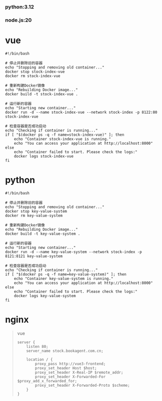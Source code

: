 ### python:3.12
### node.js:20

# vue
```shell
#!/bin/bash

# 停止并删除旧的容器
echo "Stopping and removing old container..."
docker stop stock-index-vue
docker rm stock-index-vue

# 重新构建Docker镜像
echo "Rebuilding Docker image..."
docker build -t stock-index-vue .

# 运行新的容器
echo "Starting new container..."
docker run -d --name stock-index-vue --network stock-index -p 8122:80 stock-index-vue

# 检查容器是否成功启动
echo "Checking if container is running..."
if [ "$(docker ps -q -f name=stock-index-vue)" ]; then
    echo "Container stock-index-vue is running."
    echo "You can access your application at http://localhost:8000"
else
    echo "Container failed to start. Please check the logs:"
    docker logs stock-index-vue
fi
```

# python
```shell
#!/bin/bash

# 停止并删除旧的容器
echo "Stopping and removing old container..."
docker stop key-value-system
docker rm key-value-system

# 重新构建Docker镜像
echo "Rebuilding Docker image..."
docker build -t key-value-system .

# 运行新的容器
echo "Starting new container..."
docker run -d --name key-value-system --network stock-index -p 8121:8121 key-value-system

# 检查容器是否成功启动
echo "Checking if container is running..."
if [ "$(docker ps -q -f name=key-value-system)" ]; then
    echo "Container key-value-system is running."
    echo "You can access your application at http://localhost:8000"
else
    echo "Container failed to start. Please check the logs:"
    docker logs key-value-system
fi
```

# nginx
> vue
>    ```nginx
>    server {
>        listen 80;
>        server_name stock.bookagent.com.cn;
>    
>        location / {
>            proxy_pass http://vue3-frontend;
>            proxy_set_header Host $host;
>            proxy_set_header X-Real-IP $remote_addr;
>            proxy_set_header X-Forwarded-For $proxy_add_x_forwarded_for;
>            proxy_set_header X-Forwarded-Proto $scheme;
>        }
>    }
>    ```